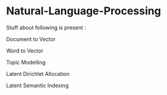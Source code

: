 # Natural-Language-Processing
Stuff about following is present :

Document to Vector

Word to Vector

Topic Modelling

Latent Dirichlet Allocation

Latent Semantic Indexing
